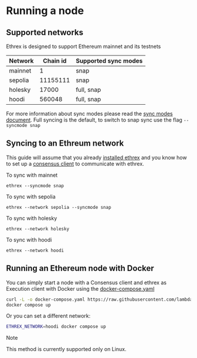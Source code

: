 # Running a node

## Supported networks

Ethrex is designed to support Ethereum mainnet and its testnets

|Network|Chain id|Supported sync modes|
|-------|--------|---------|
|mainnet|1|snap|
|sepolia|11155111|snap|
|holesky|17000|full, snap|
|hoodi|560048|full, snap|

For more information about sync modes please read the [sync modes document](./fundamentals/sync_modes.md). Full syncing is the default, to switch to snap sync use the flag `--syncmode snap`

## Syncing to an Ethreum network

This guide will assume that you already [installed ethrex](../getting-started/installation/installation.md) and you know how to set up a [consensus client](../getting-started/consensus_client.md) to communicate with ethrex.

To sync with mainnet

```
ethrex --syncmode snap
```

To sync with sepolia

```
ethrex --network sepolia --syncmode snap
```

To sync with holesky

```
ethrex --network holesky
```

To sync with hoodi

```
ethrex --network hoodi
```

## Running an Ethereum node with Docker

You can simply start a node with a Consensus client and ethrex as Execution client with Docker using the [docker-compose.yaml](https://github.com/lambdaclass/ethrex/blob/main/docker-compose.yaml)

```sh
curl -L -o docker-compose.yaml https://raw.githubusercontent.com/lambdaclass/ethrex/refs/heads/main/docker-compose.yaml
docker compose up
```

Or you can set a different network:

```sh
ETHREX_NETWORK=hoodi docker compose up
```

> [!NOTE]
> This method is currently supported only on Linux.
